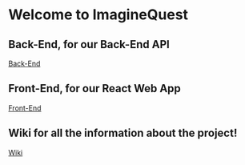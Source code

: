 # Welcome to ImagineQuest

## Back-End, for our Back-End API
[Back-End](https://github.com/ImagineQuest/Back-End)

## Front-End, for our React Web App
[Front-End](https://github.com/ImagineQuest/Front-End)

## Wiki for all the information about the project!
[Wiki](https://github.com/ImagineQuest/Wiki)
